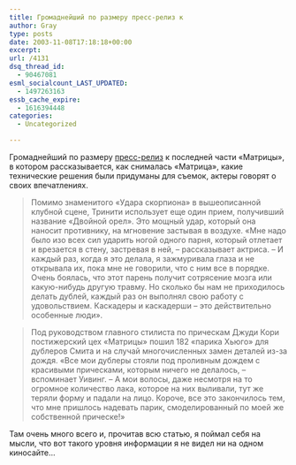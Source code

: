 ```yaml
---
title: Громаднейший по размеру пресс-релиз к
author: Gray
type: posts
date: 2003-11-08T17:18:18+00:00
excerpt:
url: /4131
dsq_thread_id:
  - 90467081
esml_socialcount_LAST_UPDATED:
  - 1497263163
essb_cache_expire:
  - 1616394448
categories:
  - Uncategorized

---
```








Громаднейший по размеру <a href="http://www.cinergia.com.ua/informat/2307/" target="_blank">пресс-релиз</a> к последней части &#171;Матрицы&#187;, в котором рассказывается, как снималась &#171;Матрица&#187;, какие технические решения были придуманы для съемок, актеры говорят о своих впечатлениях.

> Помимо знаменитого &laquo;Удара скорпиона&raquo; в вышеописанной клубной сцене, Тринити использует еще один прием, получивший название &laquo;Двойной орел&raquo;. Это мощный удар, который она наносит противнику, на мгновение застывая в воздухе. &laquo;Мне надо было изо всех сил ударить ногой одного парня, который отлетает и врезается в стену, застревая в ней, &#8211; рассказывает актриса. &#8211; И каждый раз, когда я это делала, я зажмуривала глаза и не открывала их, пока мне не говорили, что с ним все в порядке. Очень боялась, что этот парень получит сотрясение мозга или какую-нибудь другую травму. Но сколько бы нам не приходилось делать дублей, каждый раз он выполнял свою работу с удовольствием. Каскадеры и каскадерши &#8211; это действительно особенные люди&raquo;.



> Под руководством главного стилиста по прическам Джуди Кори постижерский цех &laquo;Матрицы&raquo; пошил 182 &laquo;парика Хьюго&raquo; для дублеров Смита и на случай многочисленных замен деталей из-за дождя. &laquo;Все мои дублеры стояли под проливным дождем с красивыми прическами, которым ничего не делалось, &#8211; вспоминает Уивинг. &#8211; А мои волосы, даже несмотря на то огромное количество лака, которое на них выливали, тут же теряли форму и падали на лицо. Короче, все это закончилось тем, что мне пришлось надевать парик, смоделированный по моей же собственной прическе!&raquo;

Там очень много всего и, прочитав всю статью, я поймал себя на мысли, что вот такого уровня информации я не видел ни на одном киносайте&#8230;